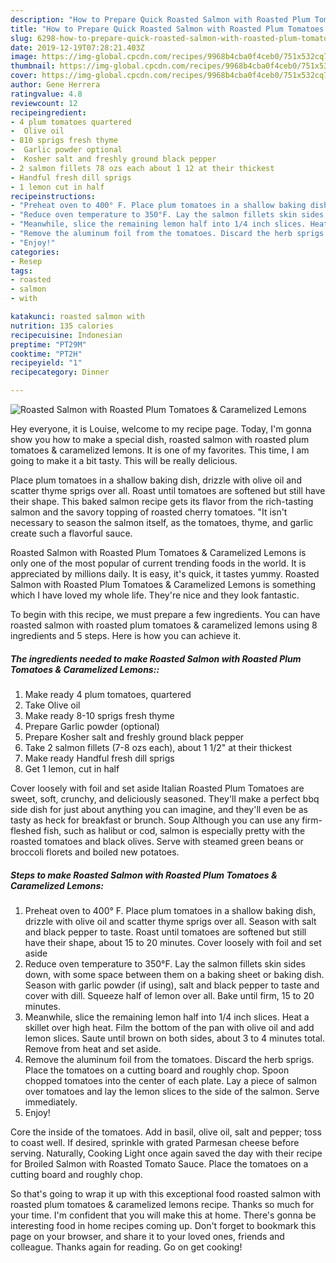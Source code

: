 ```yaml
---
description: "How to Prepare Quick Roasted Salmon with Roasted Plum Tomatoes &amp;amp; Caramelized Lemons"
title: "How to Prepare Quick Roasted Salmon with Roasted Plum Tomatoes &amp;amp; Caramelized Lemons"
slug: 6298-how-to-prepare-quick-roasted-salmon-with-roasted-plum-tomatoes-and-amp-caramelized-lemons
date: 2019-12-19T07:28:21.403Z
image: https://img-global.cpcdn.com/recipes/9968b4cba0f4ceb0/751x532cq70/roasted-salmon-with-roasted-plum-tomatoes-caramelized-lemons-recipe-main-photo.jpg
thumbnail: https://img-global.cpcdn.com/recipes/9968b4cba0f4ceb0/751x532cq70/roasted-salmon-with-roasted-plum-tomatoes-caramelized-lemons-recipe-main-photo.jpg
cover: https://img-global.cpcdn.com/recipes/9968b4cba0f4ceb0/751x532cq70/roasted-salmon-with-roasted-plum-tomatoes-caramelized-lemons-recipe-main-photo.jpg
author: Gene Herrera
ratingvalue: 4.8
reviewcount: 12
recipeingredient:
- 4 plum tomatoes quartered
-  Olive oil
- 810 sprigs fresh thyme
-  Garlic powder optional
-  Kosher salt and freshly ground black pepper
- 2 salmon fillets 78 ozs each about 1 12 at their thickest
- Handful fresh dill sprigs
- 1 lemon cut in half
recipeinstructions:
- "Preheat oven to 400° F. Place plum tomatoes in a shallow baking dish, drizzle with olive oil and scatter thyme sprigs over all. Season with salt and black pepper to taste. Roast until tomatoes are softened but still have their shape, about 15 to 20 minutes. Cover loosely with foil and set aside"
- "Reduce oven temperature to 350°F. Lay the salmon fillets skin sides down, with some space between them on a baking sheet or baking dish. Season with garlic powder (if using), salt and black pepper to taste and cover with dill. Squeeze half of lemon over all. Bake until firm, 15 to 20 minutes."
- "Meanwhile, slice the remaining lemon half into 1/4 inch slices. Heat a skillet over high heat. Film the bottom of the pan with olive oil and add lemon slices. Saute until brown on both sides, about 3 to 4 minutes total. Remove from heat and set aside."
- "Remove the aluminum foil from the tomatoes. Discard the herb sprigs. Place the tomatoes on a cutting board and roughly chop. Spoon chopped tomatoes into the center of each plate. Lay a piece of salmon over tomatoes and lay the lemon slices to the side of the salmon. Serve immediately."
- "Enjoy!"
categories:
- Resep
tags:
- roasted
- salmon
- with

katakunci: roasted salmon with
nutrition: 135 calories
recipecuisine: Indonesian
preptime: "PT29M"
cooktime: "PT2H"
recipeyield: "1"
recipecategory: Dinner

---
```



![Roasted Salmon with Roasted Plum Tomatoes &amp; Caramelized Lemons](https://img-global.cpcdn.com/recipes/9968b4cba0f4ceb0/751x532cq70/roasted-salmon-with-roasted-plum-tomatoes-caramelized-lemons-recipe-main-photo.jpg)

Hey everyone, it is Louise, welcome to my recipe page. Today, I'm gonna show you how to make a special dish, roasted salmon with roasted plum tomatoes &amp; caramelized lemons. It is one of my favorites. This time, I am going to make it a bit tasty. This will be really delicious.

Place plum tomatoes in a shallow baking dish, drizzle with olive oil and scatter thyme sprigs over all. Roast until tomatoes are softened but still have their shape. This baked salmon recipe gets its flavor from the rich-tasting salmon and the savory topping of roasted cherry tomatoes. &#34;It isn&#39;t necessary to season the salmon itself, as the tomatoes, thyme, and garlic create such a flavorful sauce.

Roasted Salmon with Roasted Plum Tomatoes &amp; Caramelized Lemons is only one of the most popular of current trending foods in the world. It is appreciated by millions daily. It is easy, it's quick, it tastes yummy. Roasted Salmon with Roasted Plum Tomatoes &amp; Caramelized Lemons is something which I have loved my whole life. They're nice and they look fantastic.


To begin with this recipe, we must prepare a few ingredients. You can have roasted salmon with roasted plum tomatoes &amp; caramelized lemons using 8 ingredients and 5 steps. Here is how you can achieve it.

##### The ingredients needed to make Roasted Salmon with Roasted Plum Tomatoes &amp; Caramelized Lemons::

1. Make ready 4 plum tomatoes, quartered
1. Take  Olive oil
1. Make ready 8-10 sprigs fresh thyme
1. Prepare  Garlic powder (optional)
1. Prepare  Kosher salt and freshly ground black pepper
1. Take 2 salmon fillets (7-8 ozs each), about 1 1/2&#34; at their thickest
1. Make ready Handful fresh dill sprigs
1. Get 1 lemon, cut in half


Cover loosely with foil and set aside Italian Roasted Plum Tomatoes are sweet, soft, crunchy, and deliciously seasoned. They&#39;ll make a perfect bbq side dish for just about anything you can imagine, and they&#39;ll even be as tasty as heck for breakfast or brunch. Soup Although you can use any firm-fleshed fish, such as halibut or cod, salmon is especially pretty with the roasted tomatoes and black olives. Serve with steamed green beans or broccoli florets and boiled new potatoes. 

##### Steps to make Roasted Salmon with Roasted Plum Tomatoes &amp; Caramelized Lemons:

1. Preheat oven to 400° F. Place plum tomatoes in a shallow baking dish, drizzle with olive oil and scatter thyme sprigs over all. Season with salt and black pepper to taste. Roast until tomatoes are softened but still have their shape, about 15 to 20 minutes. Cover loosely with foil and set aside
1. Reduce oven temperature to 350°F. Lay the salmon fillets skin sides down, with some space between them on a baking sheet or baking dish. Season with garlic powder (if using), salt and black pepper to taste and cover with dill. Squeeze half of lemon over all. Bake until firm, 15 to 20 minutes.
1. Meanwhile, slice the remaining lemon half into 1/4 inch slices. Heat a skillet over high heat. Film the bottom of the pan with olive oil and add lemon slices. Saute until brown on both sides, about 3 to 4 minutes total. Remove from heat and set aside.
1. Remove the aluminum foil from the tomatoes. Discard the herb sprigs. Place the tomatoes on a cutting board and roughly chop. Spoon chopped tomatoes into the center of each plate. Lay a piece of salmon over tomatoes and lay the lemon slices to the side of the salmon. Serve immediately.
1. Enjoy!


Core the inside of the tomatoes. Add in basil, olive oil, salt and pepper; toss to coast well. If desired, sprinkle with grated Parmesan cheese before serving. Naturally, Cooking Light once again saved the day with their recipe for Broiled Salmon with Roasted Tomato Sauce. Place the tomatoes on a cutting board and roughly chop. 

So that's going to wrap it up with this exceptional food roasted salmon with roasted plum tomatoes &amp; caramelized lemons recipe. Thanks so much for your time. I'm confident that you will make this at home. There's gonna be interesting food in home recipes coming up. Don't forget to bookmark this page on your browser, and share it to your loved ones, friends and colleague. Thanks again for reading. Go on get cooking!
